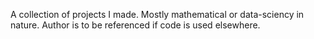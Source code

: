 A collection of projects I made. Mostly mathematical or data-sciency in nature. Author is to be referenced if code is used elsewhere.
